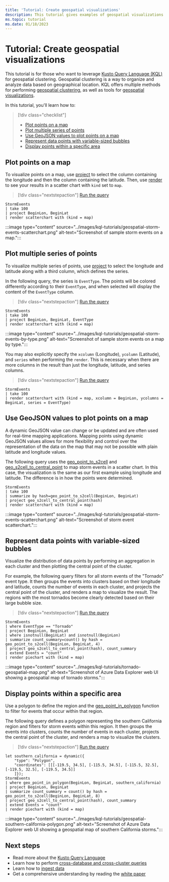 ```yaml
---
title: 'Tutorial: Create geospatial visualizations'
description: This tutorial gives examples of geospatial visualizations in the Kusto Query Language.
ms.topic: tutorial
ms.date: 01/18/2023
---
```


# Tutorial: Create geospatial visualizations

This tutorial is for those who want to leverage [Kusto Query Language (KQL)](../index.md) for geospatial clustering. Geospatial clustering is a way to organize and analyze data based on geographical location. KQL offers multiple methods for performing [geospatial clustering](../geospatial-grid-systems.md), as well as tools for [geospatial visualizations](../geospatial-visualizations.md).

In this tutorial, you'll learn how to:

> [!div class="checklist"]
>
> * [Plot points on a map](#plot-points-on-a-map)
> * [Plot multiple series of points](#plot-multiple-series-of-points)
> * [Use GeoJSON values to plot points on a map](#use-geojson-values-to-plot-points-on-a-map)
> * [Represent data points with variable-sized bubbles](#represent-data-points-with-variable-sized-bubbles)
> * [Display points within a specific area](#display-points-within-a-specific-area)

## Plot points on a map

To visualize points on a map, use [project](../projectoperator.md) to select the column containing the longitude and then the column containing the latitude. Then, use [render](../renderoperator.md) to see your results in a scatter chart with `kind` set to `map`.

> [!div class="nextstepaction"]
> <a href="https://dataexplorer.azure.com/clusters/help/databases/Samples?query=H4sIAAAAAAAAAwsuyS/KdS1LzSsp5qpRKEnMTlUwNDAAMguK8rNSk0sUnFLTM/N88vN0oKzEEqBkUWpeSmqRQnFyYklJalFyRmJRiUJ5ZkmGgkZ2Zl6Kgq1CbmKBJgAmnyYWWwAAAA==" target="_blank">Run the query</a>

```kusto
StormEvents
| take 100
| project BeginLon, BeginLat
| render scatterchart with (kind = map)
```

:::image type="content" source="../images/kql-tutorials/geospatial-storm-events-scatterchart.png" alt-text="Screenshot of sample storm events on a map.":::

## Plot multiple series of points

To visualize multiple series of points, use [project](../projectoperator.md) to select the longitude and latitude along with a third column, which defines the series.

In the following query, the series is `EventType`. The points will be colored differently according to their `EventType`, and when selected will display the content of the `EventType` column.

> [!div class="nextstepaction"]
> <a href="https://dataexplorer.azure.com/clusters/help/databases/Samples?query=H4sIAAAAAAAAAwsuyS/KdS1LzSsp5qpRKEnMTlUwNDAAMguK8rNSk0sUnFLTM/N88vN0oKzEEh0FsPqQyoJUoLqi1LyU1CKF4uTEkpLUouSMxKIShfLMkgwFjezMvBQFW4XcxAJNAKZVk/hmAAAA" target="_blank">Run the query</a>

```kusto
StormEvents
| take 100
| project BeginLon, BeginLat, EventType
| render scatterchart with (kind = map)
```

:::image type="content" source="../images/kql-tutorials/geospatial-storm-events-by-type.png" alt-text="Screenshot of sample storm events on a map by type.":::

You may also explicitly specify the `xcolumn` (Longitude), `ycolumn` (Latitude), and `series` when performing the `render`. This is necessary when there are more columns in the result than just the longitude, latitude, and series columns.

> [!div class="nextstepaction"]
> <a href="https://dataexplorer.azure.com/clusters/help/databases/Samples?query=H4sIAAAAAAAAAwsuyS/KdS1LzSsp5qpRKEnMTlUwNDAAMotS81JSixSKkxNLSlKLkjMSi0oUyjNLMhQ0sjPzUhRsFXITC3QUKpLzc0pz84Bcp9T0zDyf/DwdhUqIWDFcMLFER6E4tSgzFSQEtiuksiBVEwDmTUhSewAAAA==" target="_blank">Run the query</a>

```kusto
StormEvents
| take 100
| render scatterchart with (kind = map, xcolumn = BeginLon, ycolumns = BeginLat, series = EventType)
```

## Use GeoJSON values to plot points on a map

A dynamic GeoJSON value can change or be updated and are often used for real-time mapping applications. Mapping points using dynamic GeoJSON values allows for more flexibility and control over the representation of the data on the map that may not be possible with plain latitude and longitude values.

The following query uses the [geo_point_to_s2cell](../geo-point-to-s2cell-function.md) and [geo_s2cell_to_central_point](../geo-s2cell-to-central-point-function.md) to map storm events in a scatter chart. In this case, the visualization is the same as our first example using longitude and latitude. The difference is in how the points were determined.

```kusto
StormEvents
| take 100
| summarize by hash=geo_point_to_s2cell(BeginLon, BeginLat)
| project geo_s2cell_to_central_point(hash)
| render scatterchart with (kind = map)
```

:::image type="content" source="../images/kql-tutorials/geospatial-storm-events-scatterchart.png" alt-text="Screenshot of storm event scatterchart.":::

## Represent data points with variable-sized bubbles

Visualize the distribution of data points by performing an aggregation in each cluster and then plotting the central point of the cluster.

For example, the following query filters for all storm events of the "Tornado" event type. It then groups the events into clusters based on their longitude and latitude, counts the number of events in each cluster, and projects the central point of the cluster, and renders a map to visualize the result. The regions with the most tornados become clearly detected based on their large bubble size.

> [!div class="nextstepaction"]
> <a href="https://dataexplorer.azure.com/clusters/help/databases/Samples?query=H4sIAAAAAAAAA2VQsU7DQAzd+QorU07KhFhvqdSNje7RcbV6B4l98jktQXw8TtJCEZuf/d7zs1+UZdyfkbQ+fMEloSCs8DAXBO+hObBQOHJj4yL8hlFhh6dMz0zdtQr6o82VWGkahvY2chDo+K/P5ExTp3EMkj8RIk+k/YZnv6LWwesMKdQEHk7IfeFsHOW+Pka8c/qN0cGTu8u5iDbuoop2lYRhs2kXX9f93WtS/FC0uNtHbG+zEpbjxfooUDLGFEThkjVB+56N7WEMxX0DtXW+QEsBAAA=" target="_blank">Run the query</a>

```kusto
StormEvents
| where EventType == "Tornado"
| project BeginLon, BeginLat
| where isnotnull(BeginLat) and isnotnull(BeginLon)
| summarize count_summary=count() by hash = geo_point_to_s2cell(BeginLon, BeginLat, 4)
| project geo_s2cell_to_central_point(hash), count_summary
| extend Events = "count"
| render piechart with (kind = map)
```

:::image type="content" source="../images/kql-tutorials/tornado-geospatial-map.png" alt-text="Screenshot of Azure Data Explorer web UI showing a geospatial map of tornado storms.":::

## Display points within a specific area

Use a polygon to define the region and the [geo_point_in_polygon](../geo-point-in-polygon-function.md) function to filter for events that occur within that region.

The following query defines a polygon representing the southern California region and filters for storm events within this region. It then groups the events into clusters, counts the number of events in each cluster, projects the central point of the cluster, and renders a map to visualize the clusters.

> [!div class="nextstepaction"]
> <a href="https://dataexplorer.azure.com/clusters/help/databases/Samples?query=H4sIAAAAAAAAA21QTU+EQAy98yuaOUGCm+wqiavZi4k3DyYeCSHj0IVRmJKZ4oof/90CiR+ROfW17/W9TosMgQZu0LvS6NYeyTur4QDV6HRnTfwegTzFY4/qCtQ9tWNNTqVL2xD5yjrNGGSa5/nZdrvfZCmcX2yyIoUJZ6t49433q3jiF7NJ8ZlcRw9Mvrt9Qcch+oCT5EWokcqerOPSOinmYPEN1tbdkUthqTSnaxcmsqX39ISG4b9EhmHoOu3tG4KhQSwWPMrPzDhO4HGERodGOj9BmMqwM9i2qzkuf7tOooU7qYxc5nW7rImnvUn611mk+MroKli+QXzVTFAy8dJHD71F02jPcLLcQPxshX2ATvfJF6/vcb7pAQAA" target="_blank">Run the query</a>

```kusto
let southern_california = dynamic({
    "type": "Polygon",
    "coordinates": [[[-119.5, 34.5], [-115.5, 34.5], [-115.5, 32.5], [-119.5, 32.5], [-119.5, 34.5]]
    ]});
StormEvents
| where geo_point_in_polygon(BeginLon, BeginLat, southern_california)
| project BeginLon, BeginLat
| summarize count_summary = count() by hash = geo_point_to_s2cell(BeginLon, BeginLat, 8)
| project geo_s2cell_to_central_point(hash), count_summary
| extend Events = "count"
| render piechart with (kind = map)
```

:::image type="content" source="../images/kql-tutorials/geospatial-southern-california-polygon.png" alt-text="Screenshot of Azure Data Explorer web UI showing a geospatial map of southern California storms.":::

## Next steps

* Read more about the [Kusto Query Language](../index.md)
* Learn how to perform [cross-database and cross-cluster queries](../cross-cluster-or-database-queries.md)
* Learn how to [ingest data](../../../ingest-sample-data.md)
* Get a comprehensive understanding by reading the [white paper](https://azure.microsoft.com/mediahandler/files/resourcefiles/azure-data-explorer/Azure_Data_Explorer_white_paper.pdf)
